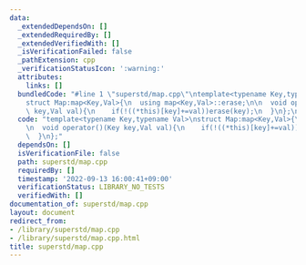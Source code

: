 ```yaml
---
data:
  _extendedDependsOn: []
  _extendedRequiredBy: []
  _extendedVerifiedWith: []
  _isVerificationFailed: false
  _pathExtension: cpp
  _verificationStatusIcon: ':warning:'
  attributes:
    links: []
  bundledCode: "#line 1 \"superstd/map.cpp\"\ntemplate<typename Key,typename Val>\n\
    struct Map:map<Key,Val>{\n  using map<Key,Val>::erase;\n\n  void operator()(Key\
    \ key,Val val){\n    if(!((*this)[key]+=val))erase(key);\n  }\n};\n"
  code: "template<typename Key,typename Val>\nstruct Map:map<Key,Val>{\n  using map<Key,Val>::erase;\n\
    \n  void operator()(Key key,Val val){\n    if(!((*this)[key]+=val))erase(key);\n\
    \  }\n};"
  dependsOn: []
  isVerificationFile: false
  path: superstd/map.cpp
  requiredBy: []
  timestamp: '2022-09-13 16:00:41+09:00'
  verificationStatus: LIBRARY_NO_TESTS
  verifiedWith: []
documentation_of: superstd/map.cpp
layout: document
redirect_from:
- /library/superstd/map.cpp
- /library/superstd/map.cpp.html
title: superstd/map.cpp
---
```

